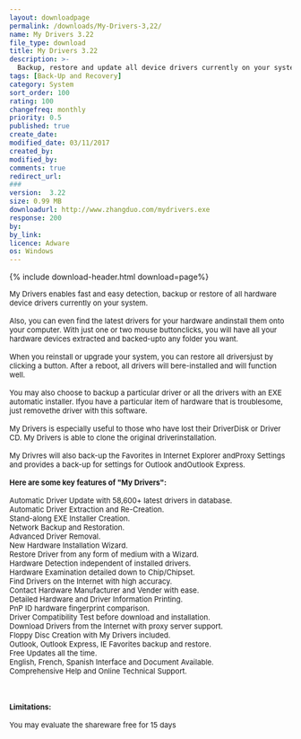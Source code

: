 ```yaml
---
layout: downloadpage
permalink: /downloads/My-Drivers-3,22/
name: My Drivers 3.22
file_type: download
title: My Drivers 3.22
description: >-
  Backup, restore and update all device drivers currently on your system
tags: [Back-Up and Recovery]
category: System
sort_order: 100
rating: 100
changefreq: monthly
priority: 0.5
published: true
create_date: 
modified_date: 03/11/2017
created_by: 
modified_by: 
comments: true
redirect_url: 
### 
version:  3.22
size: 0.99 MB
downloadurl: http://www.zhangduo.com/mydrivers.exe
response: 200
by: 
by_link: 
licence: Adware 
os: Windows
---
```


{% include download-header.html download=page%}

<p style="fix-download-text !important">
<p><font size="2"><p>My Drivers enables fast and easy detection, backup or restore of all hardware device drivers currently on your system. <br />
<br />
Also, you can even find the latest drivers for your hardware andinstall them onto your computer. With just one or two mouse buttonclicks, you will have all your hardware devices extracted and backed-upto any folder you want. <br />
<br />
When you reinstall or upgrade your system, you can restore all driversjust by clicking a button. After a reboot, all drivers will bere-installed and will function well.<br />
<br />
You may also choose to backup a particular driver or all the drivers with an EXE automatic installer. Ifyou have a particular item of hardware that is troublesome, just removethe driver with this software.<br />
<br />
My Drivers is especially useful to those who have lost their DriverDisk or Driver CD. My Drivers is able to clone the original driverinstallation.<br />
<br />
My Drivres will also back-up the Favorites in Internet Explorer andProxy Settings and provides a back-up for settings for Outlook andOutlook Express.<br />
<br />
<span><strong>Here are some key features of "My Drivers":</strong></span><br />
<br />
Automatic Driver Update with 58,600+ latest drivers in database. <br />
Automatic Driver Extraction and Re-Creation. <br />
Stand-along EXE Installer Creation.<br />
Network Backup and Restoration.<br />
Advanced Driver Removal.<br />
New Hardware Installation Wizard.<br />
Restore Driver from any form of medium with a Wizard.<br />
Hardware Detection independent of installed drivers. <br />
Hardware Examination detailed down to Chip/Chipset. <br />
Find Drivers on the Internet with high accuracy. <br />
Contact Hardware Manufacturer and Vender with ease. <br />
Detailed Hardware and Driver Information Printing. <br />
PnP ID hardware fingerprint comparison.<br />
Driver Compatibility Test before download and installation. <br />
Download Drivers from the Internet with proxy server support. <br />
Floppy Disc Creation with My Drivers included. <br />
Outlook, Outlook Express, IE Favorites backup and restore.<br />
Free Updates all the time.<br />
English, French, Spanish Interface and Document Available.<br />
Comprehensive Help and Online Technical Support.<br />
<br />
<br />
<br />
<span><strong>Limitations:</strong></span><br />
<br />
You may evaluate the shareware free for 15 days</p></p></p>
